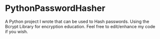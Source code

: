 # PythonPasswordHasher

A Python project I wrote that can be used to Hash passwords. Using the Bcrypt Library for encryption education.
Feel free to edit/enhance my code if you wish.

